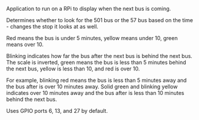 Application to run on a RPi to display when the next bus is coming.

Determines whether to look for the 501 bus or the 57 bus based on the time - changes the stop it looks at as well.

Red means the bus is under 5 minutes, yellow means under 10, green means over 10.

Blinking indicates how far the bus after the next bus is behind the next bus.  The scale is inverted, green means the bus is less than 5 minutes behind the next bus, yellow is less than 10, and red is over 10.

For example, blinking red means the bus is less than 5 minutes away and the bus after is over 10 minutes away.  Solid green and blinking yellow indicates over 10 minutes away and the bus after is less than 10 minutes behind the next bus.

Uses GPIO ports 6, 13, and 27 by default.
